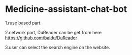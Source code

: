 # Medicine-assistant-chat-bot
1.ruse based part

2.network part, DuReader can be get from here
https://github.com/baidu/DuReader

3.user can select the search engine on the website.
